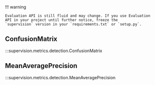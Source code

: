 !!! warning

    Evaluation API is still fluid and may change. If you use Evaluation API in your project until further notice, freeze the 
    `supervision` version in your `requirements.txt` or `setup.py`.

## ConfusionMatrix

:::supervision.metrics.detection.ConfusionMatrix

## MeanAveragePrecision

:::supervision.metrics.detection.MeanAveragePrecision
